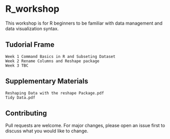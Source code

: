 # R_workshop
This workshop is for R beginners to be familiar with data management and data visualization syntax.

## Tudorial Frame
    Week 1 Command Basics in R and Subseting Dataset
    Week 2 Rename Columns and Reshape package
    Week 3 TBC

## Supplementary Materials
    Reshaping Data with the reshape Package.pdf
    Tidy Data.pdf 

## Contributing
Pull requests are welcome. For major changes, please open an issue first to discuss what you would like to change.
